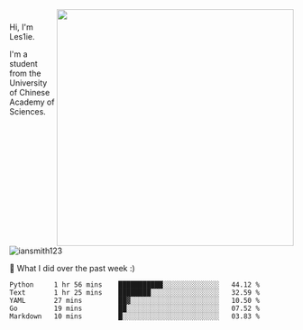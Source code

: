 <img align="right" src="https://github-readme-stats.vercel.app/api?username=iansmith123&show_icons=true&hide_border=true" width="420">

### 
Hi, I'm Les1ie. 

I'm a student from the University of Chinese Academy of Sciences.

<img src="https://komarev.com/ghpvc/?username=iansmith123" alt="iansmith123" />




🔭 What I did over the past week :)
<!--START_SECTION:waka-->
```text
Python     1 hr 56 mins    ███████████░░░░░░░░░░░░░░   44.12 % 
Text       1 hr 25 mins    ████████░░░░░░░░░░░░░░░░░   32.59 % 
YAML       27 mins         ██▓░░░░░░░░░░░░░░░░░░░░░░   10.50 % 
Go         19 mins         ██░░░░░░░░░░░░░░░░░░░░░░░   07.52 % 
Markdown   10 mins         █░░░░░░░░░░░░░░░░░░░░░░░░   03.83 % 
```
<!--END_SECTION:waka-->


<!--
**IanSmith123/IanSmith123** is a ✨ _special_ ✨ repository because its `README.md` (this file) appears on your GitHub profile.
<img src="https://github.githubassets.com/images/spinners/octocat-spinner-64.gif">

Here are some ideas to get you started:

- 🔭 I’m currently working on ...
- 🌱 I’m currently learning ...
- 👯 I’m looking to collaborate on ...
- 🤔 I’m looking for help with ...
- 💬 Ask me about ...
- 📫 How to reach me: ...
- 😄 Pronouns: ...
- ⚡ Fun fact: ...
-->
